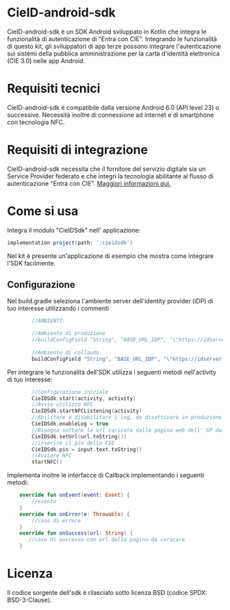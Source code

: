 # CieID-android-sdk

CieID-android-sdk è un SDK Android sviluppato in Kotlin che integra le funzionalità di autenticazione di "Entra con CIE". Integrando le funzionalità di questo kit, gli sviluppatori di app terze possono integrare l'autenticazione sui sistemi della pubblica amministrazione per la cartà d'identità elettronica (CIE 3.0) nelle app Android.

# Requisiti tecnici

CieID-android-sdk è compatibile dalla versione Android 6.0 (API level 23) o successive. Necessità inoltre di connessione ad internet e di smartphone con tecnologia NFC.

# Requisiti di integrazione

CieID-android-sdk necessita che il fornitore del servizio digitale sia un Service Provider federato e che integri la tecnologia abilitante al flusso di autenticazione "Entra con CIE". [Maggiori informazioni qui.](https://www.cartaidentita.interno.gov.it/CIE3.0-ManualeSP.pdf "Manuale SP")

# Come si usa

Integra il modulo "CieIDSdk" nell' applicazione:

```gradle
implementation project(path: ':cieidsdk')
```
Nel kit è presente un'applicazione di esempio che mostra come integrare l'SDK facilmente.

Configurazione
--------

Nel build.gradle seleziona l'ambiente server dell'identity provider (iDP) di tuo interesse utilizzando i commenti
```gradle
        //AMBIENTI:

        //Ambiente di produzione
        //buildConfigField "String", "BASE_URL_IDP", "\"https://idserver.servizicie.interno.gov.it/idp/\""
	    
        //Ambiente di collaudo
        buildConfigField "String", "BASE_URL_IDP", "\"https://idserver.servizicie.interno.gov.it:8443/idp/\""
```
Per integrare le funzionalità dell'SDK utilizza i seguenti metodi nell'activity di tuo interesse:
```kotlin
		//Configurazione iniziale
		CieIDSdk.start(activity, activity)
		//Avvio utilizzo NFC
		CieIDSdk.startNFCListening(activity)
		//Abilitare o disabilitare i log, da disattivare in produzione
		CieIDSdk.enableLog = true
		//Bisogna settare la url caricata dalla pagina web dell' SP dalla webview su /OpenApp
		CieIDSdk.setUrl(url.toString())
		//inserire il pin della CIE
		CieIDSdk.pin = input.text.toString()
		//Avviare NFC
		startNFC()
```
Implementa inoltre le interfacce di Callback implementando i seguenti metodi:
```kotlin
    override fun onEvent(event: Event) {
	 	//evento 
    }
    override fun onError(e: Throwable) {
		//caso di errore
    }
    override fun onSuccess(url: String) {
       //caso di successo con url della pagina da caricare
    }
```
# Licenza
Il codice sorgente dell'sdk è rilasciato sotto licenza BSD (codice SPDX: BSD-3-Clause).
